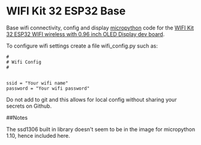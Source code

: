 # WIFI Kit 32 ESP32 Base

Base wifi connectivity, config and display [micropython](http://micropython.org/) code for the [WIFI Kit 32 ESP32 WIFI wireless with 0.96 inch OLED Display dev board](https://www.amazon.co.uk/gp/product/B078MCR8FY/ref=ppx_yo_dt_b_asin_title_o03__o00_s00?ie=UTF8&psc=1).

To configure wifi settings create a file wifi_config.py such as:

````
#
# Wifi Config
#


ssid = "Your wifi name"
password = "Your wifi password"
````

Do not add to git and this allows for local config without sharing your secrets on Github.

##Notes

The ssd1306 built in library doesn't seem to be in the image for micropython 1.10, hence included here.
